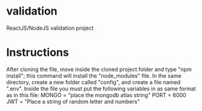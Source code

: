 # validation
ReactJS/NodeJS validation project

# Instructions
After cloning the file, move inside the cloned project folder and type "npm install"; this command will install the "node_modules" file.
In the same directory, create a new folder called "config", and create a file named ".env".
Inside the file you must put the following variables in as same format as in this file:
MONGO = "place the mongodb atlas string"
PORT = 6000
JWT = "Place a string of random letter and numbers"

